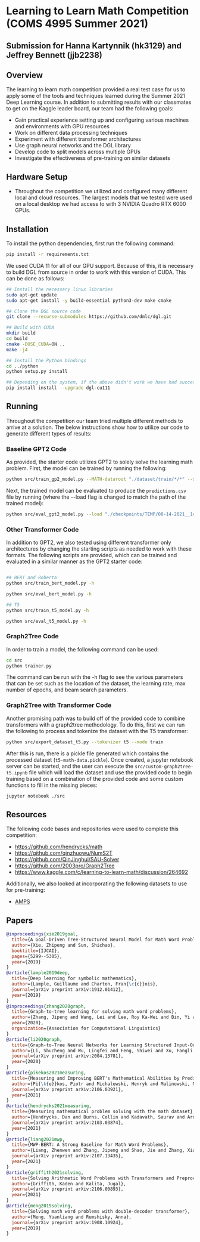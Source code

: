 # Learning to Learn Math Competition (COMS 4995 Summer 2021)
## Submission for Hanna Kartynnik (hk3129) and Jeffrey Bennett (jjb2238)

## Overview

The learning to learn math competition provided a real test case for us to apply some of the tools and techniques learned during the Summer 2021 Deep Learning course. In addition to submitting results with our classmates to get on the Kaggle leader board, our team had the following goals:

* Gain practical experience setting up and configuring various machines and environments with GPU resources
* Work on different data processing techniques
* Experiment with different transformer architectures
* Use graph neural networks and the DGL library
* Develop code to split models across multiple GPUs
* Investigate the effectiveness of pre-training on similar datasets



## Hardware Setup 

* Throughout the competition we utilized and configured many different local and cloud resources. The largest models that we tested were used on a local desktop we had access to with 3 NVIDIA Quadro RTX 6000 GPUs. 


## Installation 

To install the python dependencies, first run the following command:

```bash
pip install -r requirements.txt

```

We used CUDA 11 for all of our GPU support. Because of this, it is necessary to build DGL from source in order to work with this version of CUDA. This can be done as follows:

```bash
## Install the necessary linux libraries
sudo apt-get update
sudo apt-get install -y build-essential python3-dev make cmake

## Clone the DGL source code
git clone --recurse-submodules https://github.com/dmlc/dgl.git

## Build with CUDA
mkdir build
cd build
cmake -DUSE_CUDA=ON ..
make -j4

## Install the Python bindings
cd ../python
python setup.py install

## Depending on the system, if the above didn't work we have had success also using the following
pip install install --upgrade dgl-cu111

```

## Running

Throughout the competition our team tried multiple different methods to arrive at a solution.  The below instructions show how to utilize our code to generate different types of results:

### Baseline GPT2 Code

As provided, the starter code utilizes GPT2 to solely solve the learning math problem. First, the model can be trained by running the following:

```bash
python src/train_gp2_model.py --MATH-dataroot "./dataset/train/*/*" --save-steps 10 --epochs 2 --batch-size-per-replica 4 --arch distilgpt2 --grad-acc-steps 1
```

Next, the trained model can be evaluated to produce the `predictions.csv` file by running (where the --load flag is changed to match the path of the trained model):

```bash
python src/eval_gpt2_model.py --load "./checkpoints/TEMP/08-14-2021__14:31:24/final_checkpoint/" --math-dataroot "./dataset/test/*/*" --arch distilgpt2
```

### Other Transformer Code

In addition to GPT2, we also tested using different transformer only architectures by changing the starting scripts as needed to work with these formats.  The following scripts are provided, which can be trained and evaluated in a similar manner as the GPT2 starter code:

```bash

## BERT and Roberta
python src/train_bert_model.py -h

python src/eval_bert_model.py -h

## T5
python src/train_t5_model.py -h

python src/eval_t5_model.py -h

```

### Graph2Tree Code

In order to train a model, the following command can be used:

```bash
cd src
python trainer.py

```

The command can be run with the -h flag to see the various parameters that can be set such as the location of the dataset, the learning rate, max number of epochs, and beam search parameters.

### Graph2Tree with Transformer Code

Another promising path was to build off of the provided code to combine transformers with a graph2tree methodology.  To do this, first we can run the following to process and tokenize the dataset with the T5 transformer:

```bash
python src/export_dataset_t5.py --tokenizer t5 --mode train
```

After this is run, there is a pickle file generated which contains the processed dataset (`t5-math-data.pickle`).  Once created, a jupyter notebook server can be started, and the user can execute the `src/custom-graph2tree-t5.ipynb` file which will load the dataset and use the provided code to begin training based on a combination of the provided code and some custom functions to fill in the missing pieces:

```bash
jupyter notebook ./src

```




## Resources

The following code bases and repositories were used to complete this competition:

* https://github.com/hendrycks/math
* https://github.com/qinzhuowu/NumS2T
* https://github.com/QinJinghui/SAU-Solver
* https://github.com/2003pro/Graph2Tree
* https://www.kaggle.com/c/learning-to-learn-math/discussion/264692

Additionally, we also looked at incorporating the following datasets to use for pre-training:

* [AMPS](https://drive.google.com/file/d/1hQsua3TkpEmcJD_UWQx8dmNdEZPyxw23/view?usp=sharing)


## Papers

```bibtex
@inproceedings{xie2019goal,
  title={A Goal-Driven Tree-Structured Neural Model for Math Word Problems.},
  author={Xie, Zhipeng and Sun, Shichao},
  booktitle={IJCAI},
  pages={5299--5305},
  year={2019}
}
@article{lample2019deep,
  title={Deep learning for symbolic mathematics},
  author={Lample, Guillaume and Charton, Fran{\c{c}}ois},
  journal={arXiv preprint arXiv:1912.01412},
  year={2019}
}
@inproceedings{zhang2020graph,
  title={Graph-to-tree learning for solving math word problems},
  author={Zhang, Jipeng and Wang, Lei and Lee, Roy Ka-Wei and Bin, Yi and Wang, Yan and Shao, Jie and Lim, Ee-Peng},
  year={2020},
  organization={Association for Computational Linguistics}
}
@article{li2020graph,
  title={Graph-to-Tree Neural Networks for Learning Structured Input-Output Translation with Applications to Semantic Parsing and Math Word Problem},
  author={Li, Shucheng and Wu, Lingfei and Feng, Shiwei and Xu, Fangli and Xu, Fengyuan and Zhong, Sheng},
  journal={arXiv preprint arXiv:2004.13781},
  year={2020}
}
@article{pikekos2021measuring,
  title={Measuring and Improving BERT's Mathematical Abilities by Predicting the Order of Reasoning},
  author={Pi{\k{e}}kos, Piotr and Michalewski, Henryk and Malinowski, Mateusz},
  journal={arXiv preprint arXiv:2106.03921},
  year={2021}
}
@article{hendrycks2021measuring,
  title={Measuring mathematical problem solving with the math dataset},
  author={Hendrycks, Dan and Burns, Collin and Kadavath, Saurav and Arora, Akul and Basart, Steven and Tang, Eric and Song, Dawn and Steinhardt, Jacob},
  journal={arXiv preprint arXiv:2103.03874},
  year={2021}
}
@article{liang2021mwp,
  title={MWP-BERT: A Strong Baseline for Math Word Problems},
  author={Liang, Zhenwen and Zhang, Jipeng and Shao, Jie and Zhang, Xiangliang},
  journal={arXiv preprint arXiv:2107.13435},
  year={2021}
}
@article{griffith2021solving,
  title={Solving Arithmetic Word Problems with Transformers and Preprocessing of Problem Text},
  author={Griffith, Kaden and Kalita, Jugal},
  journal={arXiv preprint arXiv:2106.00893},
  year={2021}
}
@article{meng2019solving,
  title={Solving math word problems with double-decoder transformer},
  author={Meng, Yuanliang and Rumshisky, Anna},
  journal={arXiv preprint arXiv:1908.10924},
  year={2019}
}
```
